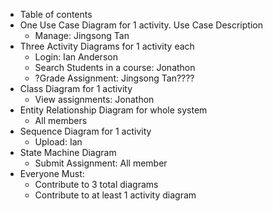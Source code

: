 - Table of contents
- One Use Case Diagram for 1 activity. Use Case Description
    - Manage: Jingsong Tan
- Three Activity Diagrams for 1 activity each
    - Login: Ian Anderson
    - Search Students in a course: Jonathon
    - ?Grade Assignment: Jingsong Tan????
- Class Diagram for 1 activity
    - View assignments: Jonathon
- Entity Relationship Diagram for whole system
    - All members
- Sequence Diagram for 1 activity
    - Upload: Ian
- State Machine Diagram
    - Submit Assignment: All member
- Everyone Must:
    - Contribute to 3 total diagrams
    - Contribute to at least 1 activity diagram